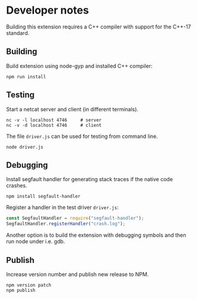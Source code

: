 # Developer notes

Building this extension requires a C++ compiler with support for the C++-17 standard.

## Building

Build extension using node-gyp and installed C++ compiler:

```shell
npm run install
```

## Testing

Start a netcat server and client (in different terminals).

```shell
nc -v -l localhost 4746     # server
nc -v -d localhost 4746     # client
```

The file `driver.js` can be used for testing from command line.

```shell
node driver.js
```

## Debugging

Install segfault handler for generating stack traces if the native code crashes.

```shell
npm install segfault-handler
```

Register a handler in the test driver `driver.js`:

```javascript
const SegfaultHandler = require("segfault-handler");
SegfaultHandler.registerHandler("crash.log");
```

Another option is to build the extension with debugging symbols and then run node under i.e. gdb.

## Publish

Increase version number and publish new release to NPM.

```shell
npm version patch
npm publish
```
